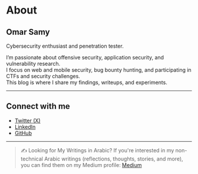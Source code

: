 # About

## Omar Samy  
Cybersecurity enthusiast and penetration tester.

I’m passionate about offensive security, application security, and vulnerability research.  
I focus on web and mobile security, bug bounty hunting, and participating in CTFs and security challenges.  
This blog is where I share my findings, writeups, and experiments.

---

## Connect with me

- [Twitter (X)](https://twitter.com/00xmora)
- [LinkedIn](https://www.linkedin.com/in/00xmora)
- [GitHub](https://github.com/00xmora)

---

> ✍️ Looking for My Writings in Arabic? 
If you're interested in my non-technical Arabic writings (reflections, thoughts, stories, and more), you can find them on my Medium profile:
[Medium](https://medium.com/@00xmora)

